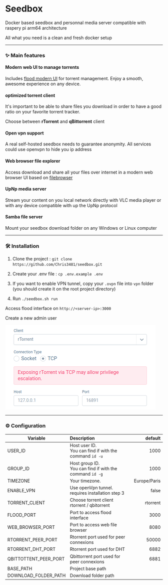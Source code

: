 # Seedbox

Docker based seedbox and personnal media server compatible with raspery pi arm64 architecture

All what you need is a clean and fresh docker setup

---

### ✨ Main features

#### **Modern web UI to manage torrents**

Includes [flood modern UI](https://flood.js.org/)  for torrent management. Enjoy a smooth, awesome experience on any device.

#### **optimized torrent client**

It's important to be able to share files you download in order to have a good ratio on your favorite torrent tracker.

Choose between **rTorrent** and **qBittorrent** client

#### **Open vpn support**

A real self-hosted seedbox needs to guarantee anonymity. All services could use openvpn to hide you ip address

#### **Web browser file explorer**

Access download and share all your files over internet in a modern web browser UI based on [filebrowser](https://filebrowser.org/features)

#### **UpNp media server**

Stream your content on you local network directly with VLC media player or with any device compatible with up the UpNp protocol

#### **Samba file server**

Mount your seedbox download folder on any Windows or Linux computer

---

### 🛠️ Installation

1) Clone the project : `git clone https://github.com/Chris3481/seedbox.git`
 
2) Create your .env file : `cp .env.example .env`

3) If you want to enable VPN tunnel, copy your `.ovpn` file into `vpn` folder (you should create it on the root project directory)

4) Run `./seedbox.sh run`

Access flood interface on `http://<server-ip>:3000` 

Create a new admin user

![alt text](docs/rtorrent-conf.png)

---

### ⚙️ Configuration 

| Variable               | Description                                                 |      default |
|------------------------|:------------------------------------------------------------|-------------:|
| USER_ID                | Host user ID.<br> You can find if with the command `id -u`  |         1000 |
| GROUP_ID               | Host group ID.<br> You can find if with the command `id -g` |         1000 |
| TIMEZONE               | Your timezone.<br>                                          | Europe/Paris |
| ENABLE_VPN             | Use openVpn tunnel.<br> requires installation step 3        |        false |
| TORRENT_CLIENT         | Choose torrent client rtorrent / qbitorrent                 |     rtorrent |
| FLOOD_PORT             | Port to access flood interface                              |         3000 |
| WEB_BROWSER_PORT       | Port to access web file browser                             |         8080 |
| RTORRENT_PEER_PORT     | Rtorrent port used for peer connexions                      |        50000 |
| RTORRENT_DHT_PORT      | Rtorrent port used for DHT                                  |         6882 |
| QBITTOTTENT_PEER_PORT  | Qbittorrent port used for peer connexions                   |         6881 |
| BASE_PATH              | Project base path                                           |              |
| DOWNLOAD_FOLDER_PATH   | Download folder path                                        |              |


